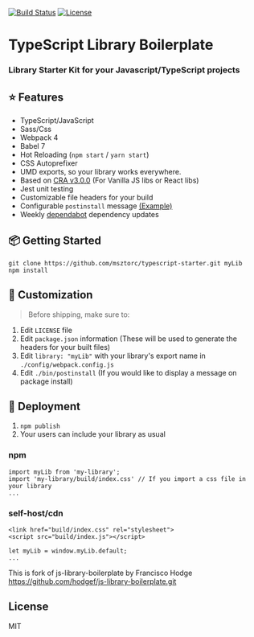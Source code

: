 [![Build Status](https://travis-ci.org/msztorc/typescript-starter.svg?branch=master)](https://travis-ci.org/msztorc/typescript-starter)
[![License](http://img.shields.io/badge/license-MIT-brightgreen.svg?style=flat-square)](http://www.opensource.org/licenses/MIT)

# TypeScript Library Boilerplate
### Library Starter Kit for your Javascript/TypeScript projects


## ⭐️ Features

- TypeScript/JavaScript
- Sass/Css
- Webpack 4
- Babel 7
- Hot Reloading (`npm start` / `yarn start`)
- CSS Autoprefixer
- UMD exports, so your library works everywhere.
- Based on [CRA v3.0.0](https://github.com/facebook/create-react-app/releases/tag/v3.0.0) (For Vanilla JS libs or React libs)
- Jest unit testing
- Customizable file headers for your build
- Configurable `postinstall` message [(Example)](https://github.com/msztorc/typescript-starter/blob/master/bin/postinstall)
- Weekly [dependabot](https://dependabot.com) dependency updates

## 📦 Getting Started

```
git clone https://github.com/msztorc/typescript-starter.git myLib
npm install
```

## 💎 Customization

> Before shipping, make sure to:
1. Edit `LICENSE` file
2. Edit `package.json` information (These will be used to generate the headers for your built files)
3. Edit `library: "myLib"` with your library's export name in `./config/webpack.config.js`
4. Edit `./bin/postinstall` (If you would like to display a message on package install)

## 🚀 Deployment
1. `npm publish`
2. Your users can include your library as usual

### npm
```
import myLib from 'my-library';
import 'my-library/build/index.css' // If you import a css file in your library
...
```

### self-host/cdn
```
<link href="build/index.css" rel="stylesheet">
<script src="build/index.js"></script>

let myLib = window.myLib.default;
...
```

This is fork of js-library-boilerplate by Francisco Hodge https://github.com/hodgef/js-library-boilerplate.git

## License
MIT

